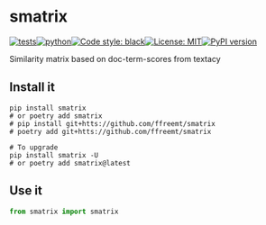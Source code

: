# smatrix
[![tests](https://github.com/ffreemt/similarity-matrix/actions/workflows/routine-tests.yml/badge.svg)](https://github.com/ffreemt/similarity-matrix/actions)[![python](https://img.shields.io/static/v1?label=python+&message=3.7%2B&color=blue)](https://img.shields.io/static/v1?label=python+&message=3.7%2B&color=blue)[![Code style: black](https://img.shields.io/badge/code%20style-black-000000.svg)](https://github.com/psf/black)[![License: MIT](https://img.shields.io/badge/License-MIT-yellow.svg)](https://opensource.org/licenses/MIT)[![PyPI version](https://badge.fury.io/py/smatrix.svg)](https://badge.fury.io/py/smatrix)

Similarity matrix based on doc-term-scores from textacy

## Install it

```shell
pip install smatrix
# or poetry add smatrix
# pip install git+htts://github.com/ffreemt/smatrix
# poetry add git+htts://github.com/ffreemt/smatrix

# To upgrade
pip install smatrix -U
# or poetry add smatrix@latest
```

## Use it
```python
from smatrix import smatrix

```
